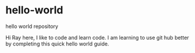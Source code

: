 # hello-world
hello world repository

Hi Ray here, I like to code and learn code. I am learning to use git hub better by completing this quick hello world guide.
